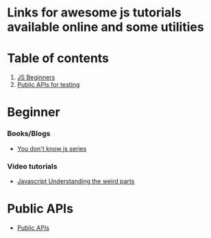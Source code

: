 # Links for awesome js tutorials available online and some utilities


Table of contents
=================

1. [JS Beginners](#Beginner)
2. [Public APIs for testing](#Public-APIs)  


Beginner
=================
### Books/Blogs
- [You don't know js series](https://github.com/getify/You-Dont-Know-JS)
### Video tutorials
- [Javascript Understanding the weird parts](https://www.youtube.com/watch?v=Bv_5Zv5c-Ts)


Public APIs 
=================
- [Public APIs](https://github.com/toddmotto/public-apis/)
